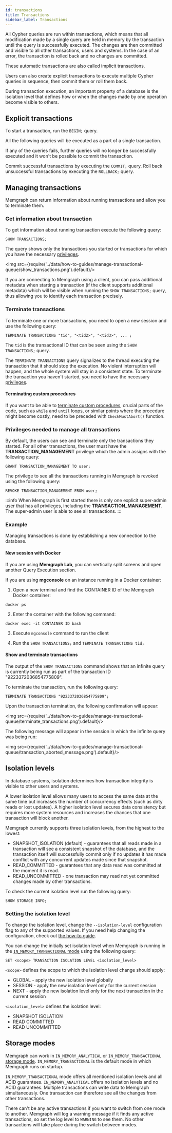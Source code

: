 ```yaml
---
id: transactions
title: Transactions
sidebar_label: Transactions
---
```


All Cypher queries are run within transactions, which means that all modification
made by a single query are held in memory by the transaction until the query
is successfully executed. The changes are then committed and visible to all
other transactions, users and systems. In the case of an error, the transaction
is rolled back and no changes are committed.

These automatic transactions are also called implicit transactions.

Users can also create explicit transactions to execute multiple Cypher queries
in sequence, then commit them or roll them back.

During transaction execution, an important property of a database is the
isolation level that defines how or when the changes made by one operation
become visible to others.

## Explicit transactions

To start a transaction, run the `BEGIN;` query.

All the following queries will be executed as a part of a single transaction.

If any of the queries fails, further queries will no longer be successfully
executed and it won't be possible to commit the transaction.

Commit successful transactions by executing the `COMMIT;` query.
Roll back unsuccessful transactions by executing the `ROLLBACK;` query.

## Managing transactions

Memgraph can return information about running transactions and allow you to terminate them. 

### Get information about transaction

To get information about running transaction execute the following query: 

```cypher
SHOW TRANSACTIONS;
``` 

The query shows only the transactions you started or transactions for which you
have the necessary [privileges](#privileges-needed-to-manage-all-transactions).

<img src={require('../data/how-to-guides/manage-transactional-queue/show_transactions.png').default}/>

If you are connecting to Memgraph using a client, you can pass additional
metadata when starting a transaction (if the client supports additional
metadata) which will be visible when running the `SHOW TRANSACTIONS;` query,
thus allowing you to identify each transaction precisely.

### Terminate transactions

To terminate one or more transactions, you need to open a new session and use the following query:

```cypher
TERMINATE TRANSACTIONS "tid", "<tid2>", "<tid3>", ... ;
```

The `tid` is the transactional ID that can be seen using the `SHOW TRANSACTIONS;` query.

The `TERMINATE TRANSACTIONS` query signalizes to the thread executing the
transaction that it should stop the execution. No violent interruption will
happen, and the whole system will stay in a consistent state. To terminate the
transaction you haven't started, you need to have the necessary
[privileges](#privileges-needed-to-manage-all-transactions).

#### Terminating custom procedures

If you want to be able to [terminate custom
procedures](/reference-guide/query-modules/implement-custom-query-modules/custom-query-module-example.md),
crucial parts of the code, such as `while` and `until` loops, or similar points
where the procedure might become costly, need to be preceded with
`CheckMustAbort()` function.

### Privileges needed to manage all transactions

By default, the users can see and terminate only the transactions they started. For all other transactions, the user must have the **TRANSACTION_MANAGEMENT** privilege which the admin assigns with the following query:

```cypher
GRANT TRANSACTION_MANAGEMENT TO user;
```

The privilege to see all the transactions running in Memgraph is revoked using the following query:

```cypher
REVOKE TRANSACTION_MANAGEMENT FROM user;
```

:::info
When Memgraph is first started there is only one explicit super-admin user that has all privileges, including the **TRANSACTION_MANAGEMENT**. The super-admin user is able to see all transactions.
:::

### Example

Managing transactions is done by establishing a new connection to the database. 

#### New session with Docker

If you are using **Memgraph Lab**, you can vertically split screens and open another
Query Execution section.

If you are using **mgconsole** on an instance running in a Docker container:

1. Open a new terminal and find the CONTAINER ID of the Memgraph Docker container:

  ```
  docker ps
  ```

2. Enter the container with the following command:

  ```
  docker exec -it CONTAINER ID bash
  ```
3. Execute `mgconsole` command to run the client

4. Run the `SHOW TRANSACTIONS;` and `TERMINATE TRANSACTIONS tid;`

#### Show and terminate transactions 

The output of the `SHOW TRANSACTIONS` command shows that an infinite query is
currently being run as part of the transaction ID "9223372036854775809".

To terminate the transaction, run the following query:

```cypher
TERMINATE TRANSACTIONS "9223372036854775809";
```

Upon the transaction termination, the following confirmation will appear:

<img src={require('../data/how-to-guides/manage-transactional-queue/terminate_transactions.png').default}/>

The following message will appear in the session in which the infinite query was being run:

<img src={require('../data/how-to-guides/manage-transactional-queue/transaction_aborted_message.png').default}/>

## Isolation levels

In database systems, isolation determines how transaction integrity is visible
to other users and systems.

A lower isolation level allows many users to access the same data at the same
time but increases the number of concurrency effects (such as dirty reads or
lost updates). A higher isolation level secures data consistency but requires
more system resources and increases the chances that one transaction will block
another.

Memgraph currently supports three isolation levels, from the highest to the
lowest:
 - SNAPSHOT_ISOLATION (default) - guarantees that all reads made in a
   transaction will see a consistent snapshot of the database, and the
   transaction itself will successfully commit only if no updates it has made
   conflict with any concurrent updates made since that snapshot.
 - READ_COMMITTED - guarantees that any data read was committed at the moment it
   is read.
 - READ_UNCOMMITTED - one transaction may read not yet committed changes made by
   other transactions.

To check the current isolation level run the following query:

```cypher
SHOW STORAGE INFO;
```

### Setting the isolation level

To change the isolation level, change the `--isolation-level` configuration flag
to any of the supported values. If you need help changing the configuration,
check out [the how-to guide](/how-to-guides/config-logs.md).

You can change the initially set isolation level when Memgraph is running in the
[`IN_MEMORY_TRANSACTIONAL` mode](/reference-guide/storage-modes.md) using the
following query:

```cypher
SET <scope> TRANSACTION ISOLATION LEVEL <isolation_level>
```

`<scope>` defines the scope to which the isolation level change should apply:
 - GLOBAL - apply the new isolation level globally
 - SESSION - apply the new isolation level only for the current session
 - NEXT - apply the new isolation level only for the next transaction in the current session

`<isolation_level>` defines the isolation level:
 - SNAPSHOT ISOLATION
 - READ COMMITTED
 - READ UNCOMMITTED

## Storage modes

Memgraph can work in `IN_MEMORY_ANALYTICAL` or `IN_MEMORY_TRANSACTIONAL`
[storage mode](/reference-guide/storage-modes.md). `IN_MEMORY_TRANSACTIONAL` is
the default mode in which Memgraph runs on startup.

`IN_MEMORY_TRANSACTIONAL` mode offers all mentioned isolation levels and all
ACID guarantees. `IN_MEMORY_ANALYTICAL` offers no isolation levels and no ACID
guarantees. Multiple transactions can write data to Memgraph simultaneously. One
transaction can therefore see all the changes from other transactions.

There can't be any active transactions if you want to switch from one mode to
another. Memgraph will log a warning message if it finds any active
transactions, so set the log level to `WARNING` to see them. No other
transactions will take place during the switch between modes.

